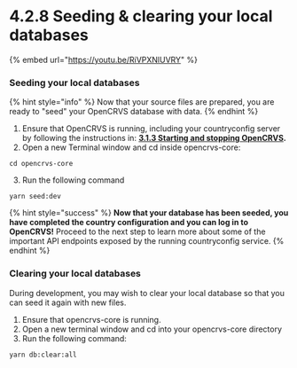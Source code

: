 # 4.2.8 Seeding & clearing your local databases

{% embed url="https://youtu.be/RiVPXNlUVRY" %}

### Seeding your local databases

{% hint style="info" %}
Now that your source files are prepared, you are ready to "seed" your OpenCRVS database with data.
{% endhint %}

1. Ensure that OpenCRVS is running, including your countryconfig server by following the instructions in: [**3.1.3 Starting and stopping OpenCRVS**](../3.1-set-up-a-development-environment/3.1.3-starting-and-stopping-opencrvs.md)**.**
2. Open a new Terminal window and cd inside opencrvs-core:

```
cd opencrvs-core
```

3. Run the following command

```
yarn seed:dev
```

{% hint style="success" %}
**Now that your database has been seeded, you have completed the country configuration and you can log in to OpenCRVS!**  Proceed to the next step to learn more about some of the important API endpoints exposed by the running countryconfig service.
{% endhint %}



### Clearing your local databases

During development, you may wish to clear your local database so that you can seed it again with new files.

1. Ensure that opencrvs-core is running.
2. Open a new terminal window and cd into your opencrvs-core directory
3. Run the following command:

```
yarn db:clear:all
```
